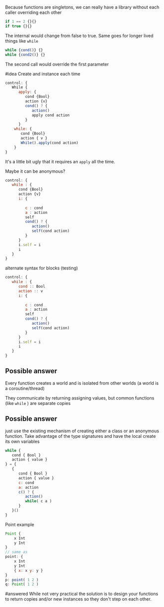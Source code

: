 Because functions are singletons, we can really have a library without each caller overriding each other

```javascript
if 1 == 2 {}{}
if true {}{}
```
The internal would change from false to true. Same goes for longer lived things like `while`

```javascript
while {cond()} {}
while {cond2()} {}
```
The second call would override the  first parameter

#idea
Create and instance each time


```javascript
control: {
   While {
      apply: {
         cond {Bool}
         action {v}
         cond() ? { 
            action()
            apply cond action
         }
      }
    while: {
       cond {Bool}
       action { v }
       While().apply(cond action)
    }
}
```
It's a little bit ugly that it requires an `apply` all the time.

Maybe it can be anonymous?
```javascript
control: {
   while : {
      cond {Bool}
      action {v}
      i: {
       
         c : cond
         a : action
         self
         cond() ? { 
            action()
            self(cond action)
         }
      }
      i.self = i
      i
   }
}
```

alternate syntax for blocks (testing)
```javascript
control: {
   while : {
      cond :: Bool
      action :: v
      i: {
       
         c : cond
         a : action
         self
         cond() ? { 
            action()
            self(cond action)
         }
      }
      i.self = i
      i
   }
}
```

## Possible answer

Every function creates a world and is isolated from other worlds (a world is a coroutine/thread)

They communicate by returning assigning values, but common functions (like `while` ) are separate copies 

## Possible answer

just use the existing mechanism of creating either a class or an anonymous function. Take advantage of the type signatures and have the local create its own variables


```js
while { 
   cond { Bool }
   action { value }
} = {
   {
      cond { Bool }
	  action { value }
      c: cond
      a: action
      c() ? {
         action()
         while( c a )
      } 
   }()
}
```

 Point example 

```js
Point {
    x Int
    y Int
}
// same as 
point: {
    x Int 
    y Int
    { x: x y: y }
}
p: point( 1 2 ) 
q: Point( 1 2 )

```


#answered While not very practical the solution is to design your functions to return copies and/or new instances so they don't step on each other.